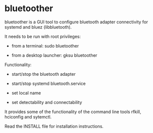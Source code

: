 bluetoother
===========

bluetoother is a GUI tool to configure bluetooth adapter connectivity
for systemd and bluez (libbluetooth).

It needs to be run with root privileges:

- from a terminal:          sudo bluetoother

- from a desktop launcher:  gksu bluetoother

Functionality:

- start/stop the bluetooth adapter

- start/stop systemd bluetooth.service

- set local name

- set detectability and connectability

It provides some of the functionality of the command line tools
rfkill, hciconfig and sytemctl.

Read the INSTALL file for installation instructions.
